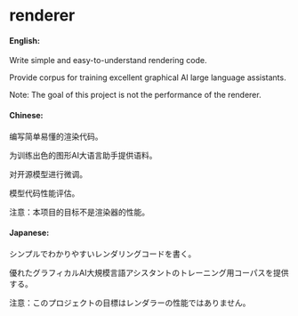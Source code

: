 # renderer

#### English:
Write simple and easy-to-understand rendering code.

Provide corpus for training excellent graphical AI large language assistants.

Note: The goal of this project is not the performance of the renderer.

#### Chinese:

编写简单易懂的渲染代码。

为训练出色的图形AI大语言助手提供语料。

对开源模型进行微调。

模型代码性能评估。

注意：本项目的目标不是渲染器的性能。

#### Japanese:
シンプルでわかりやすいレンダリングコードを書く。

優れたグラフィカルAI大規模言語アシスタントのトレーニング用コーパスを提供する。

注意：このプロジェクトの目標はレンダラーの性能ではありません。
